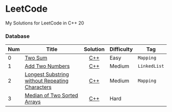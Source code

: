 LeetCode
========

My Solutions for LeetCode in C++ 20

### Database

|Num|Title|Solution|Difficulty|Tag|
|---|-----|--------|----------|---|
|0|[Two Sum](https://leetcode.com/problems/two-sum)|<div align="center">[C++](000.%20Two%20Sum/twoSum.cpp)</div> |Easy|`Mapping`|
|1|[Add Two Numbers](https://leetcode.com/problems/add-two-numbers)|<div align="center">[C++](001.%20Add%20Two%20Numbers/addTwoNumbers.cpp)</div> |Medium|`LinkedList`|
|2|[Longest Substring without Repeating Characters](https://leetcode.com/problems/longest-substring-without-repeating-characters)|<div align="center">[C++](002.%20Longest%20Substring%20Without%20Repeating%20Characters/longestSubstringWithoutRepeatingCharacters.cpp)</div> |Medium|`Mapping`|
|3|[Median of Two Sorted Arrays](https://leetcode.com/problems/median-of-two-sorted-arrays)|<div align="center">[C++](003.%20Median%20of%20Two%20Sorted%20Arrays/medianOfTwoSortedArrays.cpp)</div>|Hard|
